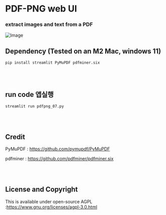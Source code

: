# PDF-PNG web UI

### extract images and text from a PDF

![Image](https://github.com/leeseomin/PDF_PNG/blob/main/pic/07.png)



## Dependency (Tested on an M2 Mac, windows 11) 


```pip install streamlit PyMuPDF pdfminer.six```


<br>
<br>


## run code 앱실행  

```streamlit run pdfpng_07.py```


 <br/>


 <br/>




## Credit

PyMuPDF : https://github.com/pymupdf/PyMuPDF 

pdfminer : https://github.com/pdfminer/pdfminer.six

 <br/>
 
 <br/>


## License and Copyright

This is available under open-source AGPL  :https://www.gnu.org/licenses/agpl-3.0.html 

